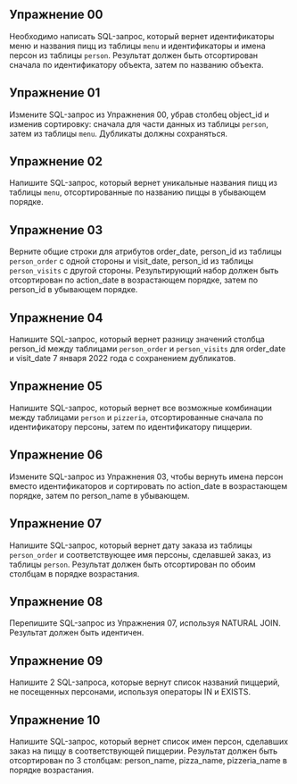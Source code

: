 ## Упражнение 00
Необходимо написать SQL-запрос, который вернет идентификаторы меню и названия пицц из таблицы `menu` и идентификаторы и имена персон из таблицы `person`. Результат должен быть отсортирован сначала по идентификатору объекта, затем по названию объекта.

## Упражнение 01
Измените SQL-запрос из Упражнения 00, убрав столбец object_id и изменив сортировку: сначала для части данных из таблицы `person`, затем из таблицы `menu`. Дубликаты должны сохраняться.

## Упражнение 02
Напишите SQL-запрос, который вернет уникальные названия пицц из таблицы `menu`, отсортированные по названию пиццы в убывающем порядке.

## Упражнение 03
Верните общие строки для атрибутов order_date, person_id из таблицы `person_order` с одной стороны и visit_date, person_id из таблицы `person_visits` с другой стороны. Результирующий набор должен быть отсортирован по action_date в возрастающем порядке, затем по person_id в убывающем порядке.

## Упражнение 04
Напишите SQL-запрос, который вернет разницу значений столбца person_id между таблицами `person_order` и `person_visits` для order_date и visit_date 7 января 2022 года с сохранением дубликатов.

## Упражнение 05
Напишите SQL-запрос, который вернет все возможные комбинации между таблицами `person` и `pizzeria`, отсортированные сначала по идентификатору персоны, затем по идентификатору пиццерии.

## Упражнение 06
Измените SQL-запрос из Упражнения 03, чтобы вернуть имена персон вместо идентификаторов и сортировать по action_date в возрастающем порядке, затем по person_name в убывающем.

## Упражнение 07
Напишите SQL-запрос, который вернет дату заказа из таблицы `person_order` и соответствующее имя персоны, сделавшей заказ, из таблицы `person`. Результат должен быть отсортирован по обоим столбцам в порядке возрастания.

## Упражнение 08
Перепишите SQL-запрос из Упражнения 07, используя NATURAL JOIN. Результат должен быть идентичен.

## Упражнение 09
Напишите 2 SQL-запроса, которые вернут список названий пиццерий, не посещенных персонами, используя операторы IN и EXISTS.

## Упражнение 10
Напишите SQL-запрос, который вернет список имен персон, сделавших заказ на пиццу в соответствующей пиццерии. Результат должен быть отсортирован по 3 столбцам: person_name, pizza_name, pizzeria_name в порядке возрастания.